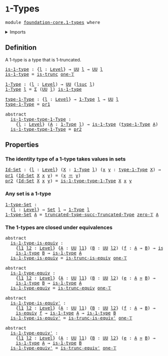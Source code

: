 # `1`-Types

<pre class="Agda"><a id="22" class="Keyword">module</a> <a id="29" href="foundation-core.1-types.html" class="Module">foundation-core.1-types</a> <a id="53" class="Keyword">where</a>
</pre>
<details><summary>Imports</summary>

<pre class="Agda"><a id="109" class="Keyword">open</a> <a id="114" class="Keyword">import</a> <a id="121" href="foundation.dependent-pair-types.html" class="Module">foundation.dependent-pair-types</a>
<a id="153" class="Keyword">open</a> <a id="158" class="Keyword">import</a> <a id="165" href="foundation.universe-levels.html" class="Module">foundation.universe-levels</a>

<a id="193" class="Keyword">open</a> <a id="198" class="Keyword">import</a> <a id="205" href="foundation-core.equivalences.html" class="Module">foundation-core.equivalences</a>
<a id="234" class="Keyword">open</a> <a id="239" class="Keyword">import</a> <a id="246" href="foundation-core.identity-types.html" class="Module">foundation-core.identity-types</a>
<a id="277" class="Keyword">open</a> <a id="282" class="Keyword">import</a> <a id="289" href="foundation-core.sets.html" class="Module">foundation-core.sets</a>
<a id="310" class="Keyword">open</a> <a id="315" class="Keyword">import</a> <a id="322" href="foundation-core.truncated-types.html" class="Module">foundation-core.truncated-types</a>
<a id="354" class="Keyword">open</a> <a id="359" class="Keyword">import</a> <a id="366" href="foundation-core.truncation-levels.html" class="Module">foundation-core.truncation-levels</a>
</pre>
</details>

## Definition

A 1-type is a type that is 1-truncated.

<pre class="Agda"><a id="is-1-type"></a><a id="481" href="foundation-core.1-types.html#481" class="Function">is-1-type</a> <a id="491" class="Symbol">:</a> <a id="493" class="Symbol">{</a><a id="494" href="foundation-core.1-types.html#494" class="Bound">l</a> <a id="496" class="Symbol">:</a> <a id="498" href="Agda.Primitive.html#591" class="Postulate">Level</a><a id="503" class="Symbol">}</a> <a id="505" class="Symbol">→</a> <a id="507" href="Agda.Primitive.html#320" class="Primitive">UU</a> <a id="510" href="foundation-core.1-types.html#494" class="Bound">l</a> <a id="512" class="Symbol">→</a> <a id="514" href="Agda.Primitive.html#320" class="Primitive">UU</a> <a id="517" href="foundation-core.1-types.html#494" class="Bound">l</a>
<a id="519" href="foundation-core.1-types.html#481" class="Function">is-1-type</a> <a id="529" class="Symbol">=</a> <a id="531" href="foundation-core.truncated-types.html#1230" class="Function">is-trunc</a> <a id="540" href="foundation-core.truncation-levels.html#504" class="Function">one-𝕋</a>

<a id="1-Type"></a><a id="547" href="foundation-core.1-types.html#547" class="Function">1-Type</a> <a id="554" class="Symbol">:</a> <a id="556" class="Symbol">(</a><a id="557" href="foundation-core.1-types.html#557" class="Bound">l</a> <a id="559" class="Symbol">:</a> <a id="561" href="Agda.Primitive.html#591" class="Postulate">Level</a><a id="566" class="Symbol">)</a> <a id="568" class="Symbol">→</a> <a id="570" href="Agda.Primitive.html#320" class="Primitive">UU</a> <a id="573" class="Symbol">(</a><a id="574" href="Agda.Primitive.html#774" class="Primitive">lsuc</a> <a id="579" href="foundation-core.1-types.html#557" class="Bound">l</a><a id="580" class="Symbol">)</a>
<a id="582" href="foundation-core.1-types.html#547" class="Function">1-Type</a> <a id="589" href="foundation-core.1-types.html#589" class="Bound">l</a> <a id="591" class="Symbol">=</a> <a id="593" href="foundation.dependent-pair-types.html#505" class="Record">Σ</a> <a id="595" class="Symbol">(</a><a id="596" href="Agda.Primitive.html#320" class="Primitive">UU</a> <a id="599" href="foundation-core.1-types.html#589" class="Bound">l</a><a id="600" class="Symbol">)</a> <a id="602" href="foundation-core.1-types.html#481" class="Function">is-1-type</a>

<a id="type-1-Type"></a><a id="613" href="foundation-core.1-types.html#613" class="Function">type-1-Type</a> <a id="625" class="Symbol">:</a> <a id="627" class="Symbol">{</a><a id="628" href="foundation-core.1-types.html#628" class="Bound">l</a> <a id="630" class="Symbol">:</a> <a id="632" href="Agda.Primitive.html#591" class="Postulate">Level</a><a id="637" class="Symbol">}</a> <a id="639" class="Symbol">→</a> <a id="641" href="foundation-core.1-types.html#547" class="Function">1-Type</a> <a id="648" href="foundation-core.1-types.html#628" class="Bound">l</a> <a id="650" class="Symbol">→</a> <a id="652" href="Agda.Primitive.html#320" class="Primitive">UU</a> <a id="655" href="foundation-core.1-types.html#628" class="Bound">l</a>
<a id="657" href="foundation-core.1-types.html#613" class="Function">type-1-Type</a> <a id="669" class="Symbol">=</a> <a id="671" href="foundation.dependent-pair-types.html#603" class="Field">pr1</a>

<a id="676" class="Keyword">abstract</a>
  <a id="is-1-type-type-1-Type"></a><a id="687" href="foundation-core.1-types.html#687" class="Function">is-1-type-type-1-Type</a> <a id="709" class="Symbol">:</a>
    <a id="715" class="Symbol">{</a><a id="716" href="foundation-core.1-types.html#716" class="Bound">l</a> <a id="718" class="Symbol">:</a> <a id="720" href="Agda.Primitive.html#591" class="Postulate">Level</a><a id="725" class="Symbol">}</a> <a id="727" class="Symbol">(</a><a id="728" href="foundation-core.1-types.html#728" class="Bound">A</a> <a id="730" class="Symbol">:</a> <a id="732" href="foundation-core.1-types.html#547" class="Function">1-Type</a> <a id="739" href="foundation-core.1-types.html#716" class="Bound">l</a><a id="740" class="Symbol">)</a> <a id="742" class="Symbol">→</a> <a id="744" href="foundation-core.1-types.html#481" class="Function">is-1-type</a> <a id="754" class="Symbol">(</a><a id="755" href="foundation-core.1-types.html#613" class="Function">type-1-Type</a> <a id="767" href="foundation-core.1-types.html#728" class="Bound">A</a><a id="768" class="Symbol">)</a>
  <a id="772" href="foundation-core.1-types.html#687" class="Function">is-1-type-type-1-Type</a> <a id="794" class="Symbol">=</a> <a id="796" href="foundation.dependent-pair-types.html#615" class="Field">pr2</a>
</pre>
## Properties

### The identity type of a 1-type takes values in sets

<pre class="Agda"><a id="Id-Set"></a><a id="884" href="foundation-core.1-types.html#884" class="Function">Id-Set</a> <a id="891" class="Symbol">:</a> <a id="893" class="Symbol">{</a><a id="894" href="foundation-core.1-types.html#894" class="Bound">l</a> <a id="896" class="Symbol">:</a> <a id="898" href="Agda.Primitive.html#591" class="Postulate">Level</a><a id="903" class="Symbol">}</a> <a id="905" class="Symbol">(</a><a id="906" href="foundation-core.1-types.html#906" class="Bound">X</a> <a id="908" class="Symbol">:</a> <a id="910" href="foundation-core.1-types.html#547" class="Function">1-Type</a> <a id="917" href="foundation-core.1-types.html#894" class="Bound">l</a><a id="918" class="Symbol">)</a> <a id="920" class="Symbol">(</a><a id="921" href="foundation-core.1-types.html#921" class="Bound">x</a> <a id="923" href="foundation-core.1-types.html#923" class="Bound">y</a> <a id="925" class="Symbol">:</a> <a id="927" href="foundation-core.1-types.html#613" class="Function">type-1-Type</a> <a id="939" href="foundation-core.1-types.html#906" class="Bound">X</a><a id="940" class="Symbol">)</a> <a id="942" class="Symbol">→</a> <a id="944" href="foundation-core.sets.html#689" class="Function">Set</a> <a id="948" href="foundation-core.1-types.html#894" class="Bound">l</a>
<a id="950" href="foundation.dependent-pair-types.html#603" class="Field">pr1</a> <a id="954" class="Symbol">(</a><a id="955" href="foundation-core.1-types.html#884" class="Function">Id-Set</a> <a id="962" href="foundation-core.1-types.html#962" class="Bound">X</a> <a id="964" href="foundation-core.1-types.html#964" class="Bound">x</a> <a id="966" href="foundation-core.1-types.html#966" class="Bound">y</a><a id="967" class="Symbol">)</a> <a id="969" class="Symbol">=</a> <a id="971" class="Symbol">(</a><a id="972" href="foundation-core.1-types.html#964" class="Bound">x</a> <a id="974" href="foundation-core.identity-types.html#5999" class="Function Operator">＝</a> <a id="976" href="foundation-core.1-types.html#966" class="Bound">y</a><a id="977" class="Symbol">)</a>
<a id="979" href="foundation.dependent-pair-types.html#615" class="Field">pr2</a> <a id="983" class="Symbol">(</a><a id="984" href="foundation-core.1-types.html#884" class="Function">Id-Set</a> <a id="991" href="foundation-core.1-types.html#991" class="Bound">X</a> <a id="993" href="foundation-core.1-types.html#993" class="Bound">x</a> <a id="995" href="foundation-core.1-types.html#995" class="Bound">y</a><a id="996" class="Symbol">)</a> <a id="998" class="Symbol">=</a> <a id="1000" href="foundation-core.1-types.html#687" class="Function">is-1-type-type-1-Type</a> <a id="1022" href="foundation-core.1-types.html#991" class="Bound">X</a> <a id="1024" href="foundation-core.1-types.html#993" class="Bound">x</a> <a id="1026" href="foundation-core.1-types.html#995" class="Bound">y</a>
</pre>
### Any set is a 1-type

<pre class="Agda"><a id="1-type-Set"></a><a id="1066" href="foundation-core.1-types.html#1066" class="Function">1-type-Set</a> <a id="1077" class="Symbol">:</a>
  <a id="1081" class="Symbol">{</a><a id="1082" href="foundation-core.1-types.html#1082" class="Bound">l</a> <a id="1084" class="Symbol">:</a> <a id="1086" href="Agda.Primitive.html#591" class="Postulate">Level</a><a id="1091" class="Symbol">}</a> <a id="1093" class="Symbol">→</a> <a id="1095" href="foundation-core.sets.html#689" class="Function">Set</a> <a id="1099" href="foundation-core.1-types.html#1082" class="Bound">l</a> <a id="1101" class="Symbol">→</a> <a id="1103" href="foundation-core.1-types.html#547" class="Function">1-Type</a> <a id="1110" href="foundation-core.1-types.html#1082" class="Bound">l</a>
<a id="1112" href="foundation-core.1-types.html#1066" class="Function">1-type-Set</a> <a id="1123" href="foundation-core.1-types.html#1123" class="Bound">A</a> <a id="1125" class="Symbol">=</a> <a id="1127" href="foundation-core.truncated-types.html#2287" class="Function">truncated-type-succ-Truncated-Type</a> <a id="1162" href="foundation-core.truncation-levels.html#466" class="Function">zero-𝕋</a> <a id="1169" href="foundation-core.1-types.html#1123" class="Bound">A</a>
</pre>
### The 1-types are closed under equivalences

<pre class="Agda"><a id="1231" class="Keyword">abstract</a>
  <a id="is-1-type-is-equiv"></a><a id="1242" href="foundation-core.1-types.html#1242" class="Function">is-1-type-is-equiv</a> <a id="1261" class="Symbol">:</a>
    <a id="1267" class="Symbol">{</a><a id="1268" href="foundation-core.1-types.html#1268" class="Bound">l1</a> <a id="1271" href="foundation-core.1-types.html#1271" class="Bound">l2</a> <a id="1274" class="Symbol">:</a> <a id="1276" href="Agda.Primitive.html#591" class="Postulate">Level</a><a id="1281" class="Symbol">}</a> <a id="1283" class="Symbol">{</a><a id="1284" href="foundation-core.1-types.html#1284" class="Bound">A</a> <a id="1286" class="Symbol">:</a> <a id="1288" href="Agda.Primitive.html#320" class="Primitive">UU</a> <a id="1291" href="foundation-core.1-types.html#1268" class="Bound">l1</a><a id="1293" class="Symbol">}</a> <a id="1295" class="Symbol">(</a><a id="1296" href="foundation-core.1-types.html#1296" class="Bound">B</a> <a id="1298" class="Symbol">:</a> <a id="1300" href="Agda.Primitive.html#320" class="Primitive">UU</a> <a id="1303" href="foundation-core.1-types.html#1271" class="Bound">l2</a><a id="1305" class="Symbol">)</a> <a id="1307" class="Symbol">(</a><a id="1308" href="foundation-core.1-types.html#1308" class="Bound">f</a> <a id="1310" class="Symbol">:</a> <a id="1312" href="foundation-core.1-types.html#1284" class="Bound">A</a> <a id="1314" class="Symbol">→</a> <a id="1316" href="foundation-core.1-types.html#1296" class="Bound">B</a><a id="1317" class="Symbol">)</a> <a id="1319" class="Symbol">→</a> <a id="1321" href="foundation-core.equivalences.html#1353" class="Function">is-equiv</a> <a id="1330" href="foundation-core.1-types.html#1308" class="Bound">f</a> <a id="1332" class="Symbol">→</a>
    <a id="1338" href="foundation-core.1-types.html#481" class="Function">is-1-type</a> <a id="1348" href="foundation-core.1-types.html#1296" class="Bound">B</a> <a id="1350" class="Symbol">→</a> <a id="1352" href="foundation-core.1-types.html#481" class="Function">is-1-type</a> <a id="1362" href="foundation-core.1-types.html#1284" class="Bound">A</a>
  <a id="1366" href="foundation-core.1-types.html#1242" class="Function">is-1-type-is-equiv</a> <a id="1385" class="Symbol">=</a> <a id="1387" href="foundation-core.truncated-types.html#3757" class="Function">is-trunc-is-equiv</a> <a id="1405" href="foundation-core.truncation-levels.html#504" class="Function">one-𝕋</a>

<a id="1412" class="Keyword">abstract</a>
  <a id="is-1-type-equiv"></a><a id="1423" href="foundation-core.1-types.html#1423" class="Function">is-1-type-equiv</a> <a id="1439" class="Symbol">:</a>
    <a id="1445" class="Symbol">{</a><a id="1446" href="foundation-core.1-types.html#1446" class="Bound">l1</a> <a id="1449" href="foundation-core.1-types.html#1449" class="Bound">l2</a> <a id="1452" class="Symbol">:</a> <a id="1454" href="Agda.Primitive.html#591" class="Postulate">Level</a><a id="1459" class="Symbol">}</a> <a id="1461" class="Symbol">{</a><a id="1462" href="foundation-core.1-types.html#1462" class="Bound">A</a> <a id="1464" class="Symbol">:</a> <a id="1466" href="Agda.Primitive.html#320" class="Primitive">UU</a> <a id="1469" href="foundation-core.1-types.html#1446" class="Bound">l1</a><a id="1471" class="Symbol">}</a> <a id="1473" class="Symbol">(</a><a id="1474" href="foundation-core.1-types.html#1474" class="Bound">B</a> <a id="1476" class="Symbol">:</a> <a id="1478" href="Agda.Primitive.html#320" class="Primitive">UU</a> <a id="1481" href="foundation-core.1-types.html#1449" class="Bound">l2</a><a id="1483" class="Symbol">)</a> <a id="1485" class="Symbol">(</a><a id="1486" href="foundation-core.1-types.html#1486" class="Bound">e</a> <a id="1488" class="Symbol">:</a> <a id="1490" href="foundation-core.1-types.html#1462" class="Bound">A</a> <a id="1492" href="foundation-core.equivalences.html#1440" class="Function Operator">≃</a> <a id="1494" href="foundation-core.1-types.html#1474" class="Bound">B</a><a id="1495" class="Symbol">)</a> <a id="1497" class="Symbol">→</a>
    <a id="1503" href="foundation-core.1-types.html#481" class="Function">is-1-type</a> <a id="1513" href="foundation-core.1-types.html#1474" class="Bound">B</a> <a id="1515" class="Symbol">→</a> <a id="1517" href="foundation-core.1-types.html#481" class="Function">is-1-type</a> <a id="1527" href="foundation-core.1-types.html#1462" class="Bound">A</a>
  <a id="1531" href="foundation-core.1-types.html#1423" class="Function">is-1-type-equiv</a> <a id="1547" class="Symbol">=</a> <a id="1549" href="foundation-core.truncated-types.html#3989" class="Function">is-trunc-equiv</a> <a id="1564" href="foundation-core.truncation-levels.html#504" class="Function">one-𝕋</a>

<a id="1571" class="Keyword">abstract</a>
  <a id="is-1-type-is-equiv&#39;"></a><a id="1582" href="foundation-core.1-types.html#1582" class="Function">is-1-type-is-equiv&#39;</a> <a id="1602" class="Symbol">:</a>
    <a id="1608" class="Symbol">{</a><a id="1609" href="foundation-core.1-types.html#1609" class="Bound">l1</a> <a id="1612" href="foundation-core.1-types.html#1612" class="Bound">l2</a> <a id="1615" class="Symbol">:</a> <a id="1617" href="Agda.Primitive.html#591" class="Postulate">Level</a><a id="1622" class="Symbol">}</a> <a id="1624" class="Symbol">(</a><a id="1625" href="foundation-core.1-types.html#1625" class="Bound">A</a> <a id="1627" class="Symbol">:</a> <a id="1629" href="Agda.Primitive.html#320" class="Primitive">UU</a> <a id="1632" href="foundation-core.1-types.html#1609" class="Bound">l1</a><a id="1634" class="Symbol">)</a> <a id="1636" class="Symbol">{</a><a id="1637" href="foundation-core.1-types.html#1637" class="Bound">B</a> <a id="1639" class="Symbol">:</a> <a id="1641" href="Agda.Primitive.html#320" class="Primitive">UU</a> <a id="1644" href="foundation-core.1-types.html#1612" class="Bound">l2</a><a id="1646" class="Symbol">}</a> <a id="1648" class="Symbol">(</a><a id="1649" href="foundation-core.1-types.html#1649" class="Bound">f</a> <a id="1651" class="Symbol">:</a> <a id="1653" href="foundation-core.1-types.html#1625" class="Bound">A</a> <a id="1655" class="Symbol">→</a> <a id="1657" href="foundation-core.1-types.html#1637" class="Bound">B</a><a id="1658" class="Symbol">)</a> <a id="1660" class="Symbol">→</a>
    <a id="1666" href="foundation-core.equivalences.html#1353" class="Function">is-equiv</a> <a id="1675" href="foundation-core.1-types.html#1649" class="Bound">f</a> <a id="1677" class="Symbol">→</a> <a id="1679" href="foundation-core.1-types.html#481" class="Function">is-1-type</a> <a id="1689" href="foundation-core.1-types.html#1625" class="Bound">A</a> <a id="1691" class="Symbol">→</a> <a id="1693" href="foundation-core.1-types.html#481" class="Function">is-1-type</a> <a id="1703" href="foundation-core.1-types.html#1637" class="Bound">B</a>
  <a id="1707" href="foundation-core.1-types.html#1582" class="Function">is-1-type-is-equiv&#39;</a> <a id="1727" class="Symbol">=</a> <a id="1729" href="foundation-core.truncated-types.html#4198" class="Function">is-trunc-is-equiv&#39;</a> <a id="1748" href="foundation-core.truncation-levels.html#504" class="Function">one-𝕋</a>

<a id="1755" class="Keyword">abstract</a>
  <a id="is-1-type-equiv&#39;"></a><a id="1766" href="foundation-core.1-types.html#1766" class="Function">is-1-type-equiv&#39;</a> <a id="1783" class="Symbol">:</a>
    <a id="1789" class="Symbol">{</a><a id="1790" href="foundation-core.1-types.html#1790" class="Bound">l1</a> <a id="1793" href="foundation-core.1-types.html#1793" class="Bound">l2</a> <a id="1796" class="Symbol">:</a> <a id="1798" href="Agda.Primitive.html#591" class="Postulate">Level</a><a id="1803" class="Symbol">}</a> <a id="1805" class="Symbol">(</a><a id="1806" href="foundation-core.1-types.html#1806" class="Bound">A</a> <a id="1808" class="Symbol">:</a> <a id="1810" href="Agda.Primitive.html#320" class="Primitive">UU</a> <a id="1813" href="foundation-core.1-types.html#1790" class="Bound">l1</a><a id="1815" class="Symbol">)</a> <a id="1817" class="Symbol">{</a><a id="1818" href="foundation-core.1-types.html#1818" class="Bound">B</a> <a id="1820" class="Symbol">:</a> <a id="1822" href="Agda.Primitive.html#320" class="Primitive">UU</a> <a id="1825" href="foundation-core.1-types.html#1793" class="Bound">l2</a><a id="1827" class="Symbol">}</a> <a id="1829" class="Symbol">(</a><a id="1830" href="foundation-core.1-types.html#1830" class="Bound">e</a> <a id="1832" class="Symbol">:</a> <a id="1834" href="foundation-core.1-types.html#1806" class="Bound">A</a> <a id="1836" href="foundation-core.equivalences.html#1440" class="Function Operator">≃</a> <a id="1838" href="foundation-core.1-types.html#1818" class="Bound">B</a><a id="1839" class="Symbol">)</a> <a id="1841" class="Symbol">→</a>
    <a id="1847" href="foundation-core.1-types.html#481" class="Function">is-1-type</a> <a id="1857" href="foundation-core.1-types.html#1806" class="Bound">A</a> <a id="1859" class="Symbol">→</a> <a id="1861" href="foundation-core.1-types.html#481" class="Function">is-1-type</a> <a id="1871" href="foundation-core.1-types.html#1818" class="Bound">B</a>
  <a id="1875" href="foundation-core.1-types.html#1766" class="Function">is-1-type-equiv&#39;</a> <a id="1892" class="Symbol">=</a> <a id="1894" href="foundation-core.truncated-types.html#4522" class="Function">is-trunc-equiv&#39;</a> <a id="1910" href="foundation-core.truncation-levels.html#504" class="Function">one-𝕋</a>
</pre>